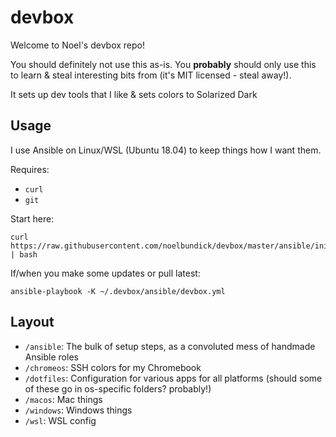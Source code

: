 # devbox

Welcome to Noel's devbox repo! 

You should definitely not use this as-is. You **probably** should only use this to learn & steal interesting bits from (it's MIT licensed - steal away!).

It sets up dev tools that I like & sets colors to Solarized Dark

## Usage

I use Ansible on Linux/WSL (Ubuntu 18.04) to keep things how I want them. 

Requires:

* `curl`
* `git`

Start here:

```shell
curl https://raw.githubusercontent.com/noelbundick/devbox/master/ansible/init.sh | bash
```

If/when you make some updates or pull latest:

```shell
ansible-playbook -K ~/.devbox/ansible/devbox.yml
```

## Layout

* `/ansible`: The bulk of setup steps, as a convoluted mess of handmade Ansible roles
* `/chromeos`: SSH colors for my Chromebook
* `/dotfiles`: Configuration for various apps for all platforms (should some of these go in os-specific folders? probably!)
* `/macos`: Mac things
* `/windows`: Windows things
* `/wsl`: WSL config
